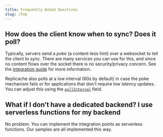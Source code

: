 ```yaml
---
title: Frequently Asked Questions
slug: /faq
---
```


## How does the client know when to sync? Does it poll?

Typically, servers send a _poke_ (a content-less hint) over a websocket to tell the client to sync. There are many services you can use for this, and since no content flows over the socket there is no security/privacy concern. See the [integration guide](/guide/poke) for more information.

Replicache also polls at a low interval (60s by default) in case the poke mechanism fails or for applications that don't require low latency updates. You can adjust this using the [`pullInterval`](api/interfaces/replicacheoptions#pullinterval) field.

## What if I don’t have a dedicated backend? I use serverless functions for my backend

No problem. You can implement the integration points as serverless functions. Our samples are all implemented this way.
